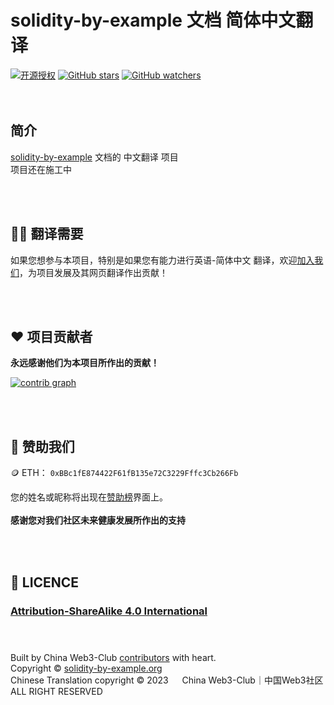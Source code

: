 # solidity-by-example 文档 简体中文翻译
[![开源授权](https://img.shields.io/github/license/Web3-Club/solidity-by-example_Chinese)](https://github.com/Web3-Club/solidity-by-example_Chinese)                                                                                      [![GitHub stars](https://img.shields.io/github/stars/Web3-Club/solidity-by-example_Chinese.svg?style=social&label=Stars)](https://github.com/Web3-Club/solidity-by-example_Chinese)                                   [![GitHub watchers](https://img.shields.io/github/watchers/Web3-Club/solidity-by-example_Chinese.svg?style=social&label=Watch)](https://github.com/Web3-Club/solidity-by-example_Chinese)<br><br><br>

## 简介
[solidity-by-example](https://solidity-by-example.org/) 文档的 中文翻译 项目<br>
项目还在施工中

<br>
<br>

## ✍🏻 翻译需要
如果您想参与本项目，特别是如果您有能力进行英语-简体中文 翻译，欢迎[加入我们](https://github.com/Web3-Club/Intro./blob/main/Join%20club.md)，为项目发展及其网页翻译作出贡献！

<br>
<br>

## ❤️ 项目贡献者
**永远感谢他们为本项目所作出的贡献！**

[![contrib graph](https://contrib.rocks/image?repo=Web3-Club/solidity-by-example_Chinese)](https://github.com/Web3-Club/solidity-by-example_Chinese/graphs/contributors)


<br>
<br>

## 💐 赞助我们 
🪙 ETH：  ``0xBBc1fE874422F61fB135e72C3229Fffc3Cb266Fb``

您的姓名或昵称将出现在[赞助榜](https://github.com/Web3-Club/Sponsor)界面上。<br>  
**感谢您对我们社区未来健康发展所作出的支持**


<br>
<br>

## 📖 LICENCE
### [Attribution-ShareAlike 4.0 International](https://creativecommons.org/licenses/by-sa/4.0/legalcode)<br><br><br>
Built by China Web3-Club [contributors](https://github.com/Web3-Club/solidity-by-example_Chinese/graphs/contributors) with heart. <br> 
Copyright © [solidity-by-example.org](https://solidity-by-example.org/)<br> 
Chinese Translation copyright © 2023 &emsp; China Web3-Club｜中国Web3社区  
ALL RIGHT RESERVED  

